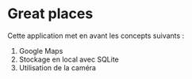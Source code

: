 # Great places

Cette application met en avant les concepts suivants :

1. Google Maps
2. Stockage en local avec SQLite
3. Utilisation de la caméra